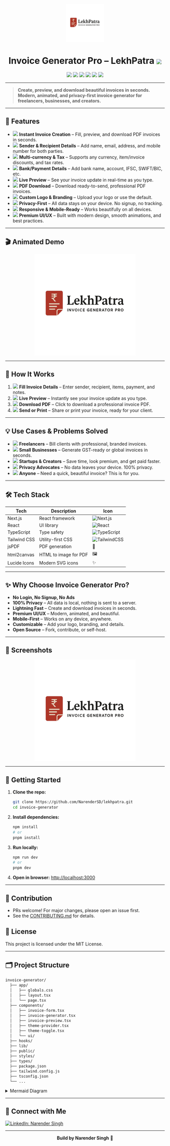 <!-- Animated Invoice Icon -->
<p align="center">
  <img src="public/logo.png" alt="Invoice Generator Pro Logo" width="120"/>
</p>

<h1 align="center">Invoice Generator Pro – LekhPatra <img src="https://tabler.io/icons/icon/file-invoice.svg" width="32" style="vertical-align:middle;"/> </h1>

<p align="center">
  <img src="https://img.shields.io/badge/Next.js-14.2.16-black?logo=nextdotjs&style=for-the-badge"/>
  <img src="https://img.shields.io/badge/React-18-blue?logo=react&style=for-the-badge&logoColor=white"/>
  <img src="https://img.shields.io/badge/TailwindCSS-3.4.17-38bdf8?logo=tailwindcss&style=for-the-badge"/>
  <img src="https://img.shields.io/badge/TypeScript-5-blue?logo=typescript&style=for-the-badge"/>
  <img src="https://img.shields.io/badge/Premium%20UI-✨-purple?style=for-the-badge"/>
  <img src="https://img.shields.io/badge/Privacy%20First-100%25-green?style=for-the-badge"/>
</p>

---

> **Create, preview, and download beautiful invoices in seconds.**<br/>
> <b>Modern, animated, and privacy-first invoice generator for freelancers, businesses, and creators.</b>

---

## 🚀 Features

- <img src="https://tabler.io/icons/icon/file-invoice.svg" width="20"/> **Instant Invoice Creation** – Fill, preview, and download PDF invoices in seconds.
- <img src="https://tabler.io/icons/icon/user.svg" width="20"/> **Sender & Recipient Details** – Add name, email, address, and mobile number for both parties.
- <img src="https://tabler.io/icons/icon/currency-rupee.svg" width="20"/> **Multi-currency & Tax** – Supports any currency, item/invoice discounts, and tax rates.
- <img src="https://tabler.io/icons/icon/building-bank.svg" width="20"/> **Bank/Payment Details** – Add bank name, account, IFSC, SWIFT/BIC, etc.
- <img src="https://tabler.io/icons/icon/brand-apple-arcade.svg" width="20"/> **Live Preview** – See your invoice update in real-time as you type.
- <img src="https://tabler.io/icons/icon/file-download.svg" width="20"/> **PDF Download** – Download ready-to-send, professional PDF invoices.
- <img src="https://tabler.io/icons/icon/brush.svg" width="20"/> **Custom Logo & Branding** – Upload your logo or use the default.
- <img src="https://tabler.io/icons/icon/lock.svg" width="20"/> **Privacy-First** – All data stays on your device. No signup, no tracking.
- <img src="https://tabler.io/icons/icon/smart-home.svg" width="20"/> **Responsive & Mobile-Ready** – Works beautifully on all devices.
- <img src="https://tabler.io/icons/icon/sparkles.svg" width="20"/> **Premium UI/UX** – Built with modern design, smooth animations, and best practices.

---

## 🎬 Animated Demo

<p align="center">
  <img src="public/logo.png" alt="Demo Screenshot" width="320"/>
</p>

---

## 🧩 How It Works

1. <img src="https://tabler.io/icons/icon/pencil.svg" width="18"/> **Fill Invoice Details** – Enter sender, recipient, items, payment, and notes.
2. <img src="https://tabler.io/icons/icon/eye.svg" width="18"/> **Live Preview** – Instantly see your invoice update as you type.
3. <img src="https://tabler.io/icons/icon/file-download.svg" width="18"/> **Download PDF** – Click to download a professional invoice PDF.
4. <img src="https://tabler.io/icons/icon/smartphone.svg" width="18"/> **Send or Print** – Share or print your invoice, ready for your client.

---

## 💡 Use Cases & Problems Solved

- <img src="https://tabler.io/icons/icon/briefcase.svg" width="18"/> **Freelancers** – Bill clients with professional, branded invoices.
- <img src="https://tabler.io/icons/icon/building-store.svg" width="18"/> **Small Businesses** – Generate GST-ready or global invoices in seconds.
- <img src="https://tabler.io/icons/icon/rocket.svg" width="18"/> **Startups & Creators** – Save time, look premium, and get paid faster.
- <img src="https://tabler.io/icons/icon/lock.svg" width="18"/> **Privacy Advocates** – No data leaves your device. 100% privacy.
- <img src="https://tabler.io/icons/icon/clock.svg" width="18"/> **Anyone** – Need a quick, beautiful invoice? This is for you.

---

## 🛠️ Tech Stack

| Tech           | Description                | Icon |
|----------------|----------------------------|------|
| Next.js        | React framework            | ![Next.js](https://img.shields.io/badge/-Next.js-black?logo=nextdotjs) |
| React          | UI library                 | ![React](https://img.shields.io/badge/-React-61DAFB?logo=react) |
| TypeScript     | Type safety                | ![TypeScript](https://img.shields.io/badge/-TypeScript-3178C6?logo=typescript) |
| Tailwind CSS   | Utility-first CSS          | ![TailwindCSS](https://img.shields.io/badge/-TailwindCSS-38BDF8?logo=tailwindcss) |
| jsPDF          | PDF generation             | 📄 |
| html2canvas    | HTML to image for PDF      | 🖼️ |
| Lucide Icons   | Modern SVG icons           | ✨ |

---

## ✨ Why Choose Invoice Generator Pro?

- **No Login, No Signup, No Ads**
- **100% Privacy** – All data is local, nothing is sent to a server.
- **Lightning Fast** – Create and download invoices in seconds.
- **Premium UI/UX** – Modern, animated, and beautiful.
- **Mobile-First** – Works on any device, anywhere.
- **Customizable** – Add your logo, branding, and details.
- **Open Source** – Fork, contribute, or self-host.

---

## 📸 Screenshots

<p align="center">
  <img src="public/logo.png" alt="App Screenshot" width="320"/>
</p>

---

## 📝 Getting Started

1. **Clone the repo:**
   ```bash
   git clone https://github.com/NarenderSD/lekhpatra.git
   cd invoice-generator
   ```
2. **Install dependencies:**
   ```bash
   npm install
   # or
   pnpm install
   ```
3. **Run locally:**
   ```bash
   npm run dev
   # or
   pnpm dev
   ```
4. **Open in browser:**
   [http://localhost:3000](http://localhost:3000)

---

## 🤝 Contribution

- PRs welcome! For major changes, please open an issue first.
- See the [CONTRIBUTING.md](CONTRIBUTING.md) for details.

## 📄 License

This project is licensed under the MIT License.

---

## 🗂️ Project Structure

```plaintext
invoice-generator/
  ├── app/
  │   ├── globals.css
  │   ├── layout.tsx
  │   └── page.tsx
  ├── components/
  │   ├── invoice-form.tsx
  │   ├── invoice-generator.tsx
  │   ├── invoice-preview.tsx
  │   ├── theme-provider.tsx
  │   ├── theme-toggle.tsx
  │   └── ui/
  ├── hooks/
  ├── lib/
  ├── public/
  ├── styles/
  ├── types/
  ├── package.json
  ├── tailwind.config.js
  ├── tsconfig.json
  └── ...
```

<details>
<summary>Mermaid Diagram</summary>

```mermaid
flowchart TD
  A[app/] --> B1[globals.css]
  A --> B2[layout.tsx]
  A --> B3[page.tsx]
  C[components/] --> D1[invoice-form.tsx]
  C --> D2[invoice-generator.tsx]
  C --> D3[invoice-preview.tsx]
  C --> D4[theme-provider.tsx]
  C --> D5[theme-toggle.tsx]
  C --> D6[ui/]
  E[hooks/]
  F[lib/]
  G[public/]
  H[styles/]
  I[types/]
  J[package.json]
  K[tailwind.config.js]
  L[tsconfig.json]
```
</details>

---

## 🤝 Connect with Me

[![LinkedIn: Narender Singh](https://img.shields.io/badge/-Narender%20Singh-blue?style=flat-square&logo=Linkedin&logoColor=white&link=https://www.linkedin.com/in/narendersingh1/)](https://www.linkedin.com/in/narendersingh1/)

---

<p align="center">
  <b>Build by Narender Singh</b> 🚀
</p> 